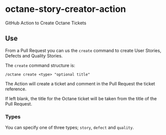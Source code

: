 # octane-story-creator-action
 GitHub Action to Create Octane Tickets

## Use
From a Pull Request you can us the `create` command to create User Stories, Defects and Quality Stories.

The `create` command structure is:

```
/octane create <type> "optional title"
```

The Action will create a ticket and comment in the Pull Request the ticket reference.

If left blank, the title for the Octane ticket will be taken from the title of the Pull Request.

### Types
You can specify one of three types; `story`, `defect` and `quality`.